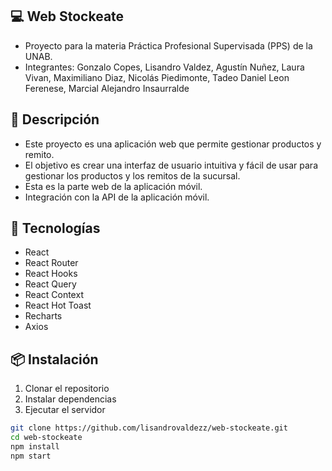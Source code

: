 ## 💻 Web Stockeate

- Proyecto para la materia Práctica Profesional Supervisada (PPS) de la UNAB.
- Integrantes: Gonzalo Copes, Lisandro Valdez, Agustín Nuñez, Laura Vivan, Maximiliano Diaz, Nicolás Piedimonte, Tadeo Daniel Leon Ferenese, Marcial Alejandro Insaurralde

## 📄 Descripción

- Este proyecto es una aplicación web que permite gestionar productos y remito.
- El objetivo es crear una interfaz de usuario intuitiva y fácil de usar para gestionar los productos y los remitos de la sucursal.
- Esta es la parte web de la aplicación móvil.
- Integración con la API de la aplicación móvil.

## 🚀 Tecnologías

- React
- React Router
- React Hooks
- React Query
- React Context
- React Hot Toast
- Recharts
- Axios

## 📦 Instalación

1. Clonar el repositorio
2. Instalar dependencias
3. Ejecutar el servidor

```bash
git clone https://github.com/lisandrovaldezz/web-stockeate.git
cd web-stockeate
npm install
npm start
```
